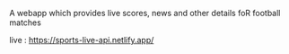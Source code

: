 A webapp which provides live scores, news and other details foR football matches 

live : https://sports-live-api.netlify.app/
